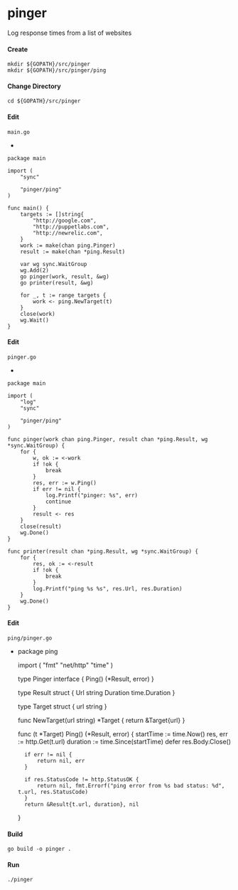 # pinger

Log response times from a list of websites

#### Create

	mkdir ${GOPATH}/src/pinger
	mkdir ${GOPATH}/src/pinger/ping

#### Change Directory

    cd ${GOPATH}/src/pinger

#### Edit

	main.go

-

	package main

	import (
		"sync"

		"pinger/ping"
	)

	func main() {
		targets := []string{
			"http://google.com",
			"http://puppetlabs.com",
			"http://newrelic.com",
		}
		work := make(chan ping.Pinger)
		result := make(chan *ping.Result)

		var wg sync.WaitGroup
		wg.Add(2)
		go pinger(work, result, &wg)
		go printer(result, &wg)

		for _, t := range targets {
			work <- ping.NewTarget(t)
		}
		close(work)
		wg.Wait()
	}

#### Edit

    pinger.go

-

	package main

	import (
		"log"
		"sync"

		"pinger/ping"
	)

	func pinger(work chan ping.Pinger, result chan *ping.Result, wg *sync.WaitGroup) {
		for {
			w, ok := <-work
			if !ok {
				break
			}
			res, err := w.Ping()
			if err != nil {
				log.Printf("pinger: %s", err)
				continue
			}
			result <- res
		}
		close(result)
		wg.Done()
	}

	func printer(result chan *ping.Result, wg *sync.WaitGroup) {
		for {
			res, ok := <-result
			if !ok {
				break
			}
			log.Printf("ping %s %s", res.Url, res.Duration)
		}
		wg.Done()
	}

#### Edit

    ping/pinger.go

-
    package ping

	import (
		"fmt"
		"net/http"
		"time"
	)

	type Pinger interface {
		Ping() (*Result, error)
	}

	type Result struct {
		Url      string
		Duration time.Duration
	}

	type Target struct {
		url string
	}

	func NewTarget(url string) *Target {
		return &Target{url}
	}

	func (t *Target) Ping() (*Result, error) {
		startTime := time.Now()
		res, err := http.Get(t.url)
		duration := time.Since(startTime)
		defer res.Body.Close()

		if err != nil {
			return nil, err
		}

		if res.StatusCode != http.StatusOK {
			return nil, fmt.Errorf("ping error from %s bad status: %d", t.url, res.StatusCode)
		}
		return &Result{t.url, duration}, nil
	}

#### Build

    go build -o pinger .

#### Run

    ./pinger 
